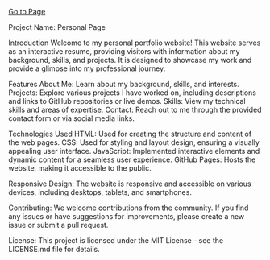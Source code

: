 <a href="https://borakarayel.github.io/personalpage/"> Go to Page
</a>

Project Name: Personal Page

Introduction
Welcome to my personal portfolio website! This website serves as an interactive resume, providing visitors with information about my background, skills, and projects. It is designed to showcase my work and provide a glimpse into my professional journey.

Features
About Me: Learn about my background, skills, and interests.
Projects: Explore various projects I have worked on, including descriptions and links to GitHub repositories or live demos.
Skills: View my technical skills and areas of expertise.
Contact: Reach out to me through the provided contact form or via social media links.

Technologies Used
HTML: Used for creating the structure and content of the web pages.
CSS: Used for styling and layout design, ensuring a visually appealing user interface.
JavaScript: Implemented interactive elements and dynamic content for a seamless user experience.
GitHub Pages: Hosts the website, making it accessible to the public.

Responsive Design: The website is responsive and accessible on various devices, including desktops, tablets, and smartphones.

Contributing: We welcome contributions from the community. If you find any issues or have suggestions for improvements, please create a new issue or submit a pull request.

License: This project is licensed under the MIT License - see the LICENSE.md file for details.
